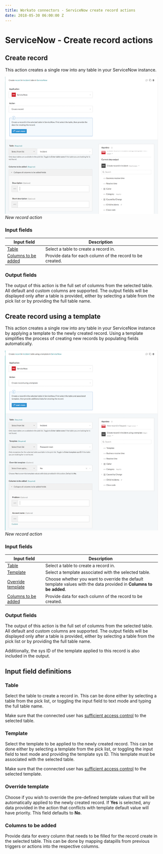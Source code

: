 ```yaml
---
title: Workato connectors - ServiceNow create record actions
date: 2018-05-30 06:00:00 Z
---
```


# ServiceNow - Create record actions

## Create record
This action creates a single row into any table in your ServiceNow instance.

![New record action](/assets/images/connectors/servicenow/create-record-action.png)
*New record action*

### Input fields

<table class="unchanged rich-diff-level-one">
  <thead>
    <tr>
        <th width='25%'>Input field</th>
        <th>Description</th>
    </tr>
  </thead>
  <tbody>
    <tr>
      <td><a href="#table">Table</a></td>
      <td>
        Select a table to create a record in.
      </td>
    </tr>
    <tr>
      <td><a href="#columns-to-be-added">Columns to be added</a></td>
      <td>
        Provide data for each column of the record to be created.
      </td>
    </tr>
  </tbody>
</table>

### Output fields
The output of this action is the full set of columns from the selected table. All default and custom columns are supported. The output fields will be displayed only after a table is provided, either by selecting a table from the pick list or by providing the full table name.

## Create record using a template
This action creates a single row into any table in your ServiceNow instance by applying a template to the newly created record. Using a template simplifies the process of creating new records by populating fields automatically.

![New record action](/assets/images/connectors/servicenow/create-record-using-template-action.png)
*New record action*

### Input fields

<table class="unchanged rich-diff-level-one">
  <thead>
    <tr>
        <th width='25%'>Input field</th>
        <th>Description</th>
    </tr>
  </thead>
  <tbody>
    <tr>
      <td><a href="#table">Table</a></td>
      <td>
        Select a table to create a record in.
      </td>
    </tr>
    <tr>
      <td><a href="#template">Template</a></td>
      <td>
        Select a template associated with the selected table.
      </td>
    </tr>
    <tr>
      <td><a href="#override-template">Override template</a></td>
      <td>
        Choose whether you want to override the default template values with the data provided in <b>Columns to be added</b>.
      </td>
    </tr>
    <tr>
      <td><a href="#columns-to-be-added">Columns to be added</a></td>
      <td>
        Provide data for each column of the record to be created.
      </td>
    </tr>
  </tbody>
</table>

### Output fields
The output of this action is the full set of columns from the selected table. All default and custom columns are supported. The output fields will be displayed only after a table is provided, either by selecting a table from the pick list or by providing the full table name.

Additionally, the sys ID of the template applied to this record is also included in the output.

## Input field definitions

### Table
Select the table to create a record in. This can be done either by selecting a table from the pick list, or toggling the input field to text mode and typing the full table name.

Make sure that the connected user has [sufficient access control](/connectors/servicenow.md#roles-and-permissions-required-to-connect) to the selected table.

### Template
Select the template to be applied to the newly created record. This can be done either by selecting a template from the pick list, or toggling the input field to text mode and providing the template sys ID. This template must be associated with the selected table.

Make sure that the connected user has [sufficient access control](/connectors/servicenow.md#roles-and-permissions-required-to-connect) to the selected template.

### Override template
Choose if you wish to override the pre-defined template values that will be automatically applied to the newly created record. If **Yes** is selected, any data provided in the action that conflicts with template default value will have priority. This field defaults to **No**.

### Columns to be added
Provide data for every column that needs to be filled for the record create in the selected table. This can be done by mapping datapills from previous triggers or actions into the respective columns.
